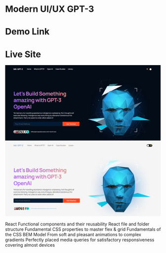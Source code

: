 <h1>Modern UI/UX GPT-3</h1>

<h1>Demo Link</h1>

<h1>Live Site</h1>

<img src="https://github.com/muzi-official/MA-GPT3/blob/master/darkMuz.PNG" />

<img src="https://github.com/muzi-official/MA-GPT3/blob/master/lightMuz.PNG" />



React Functional components and their reusability
React file and folder structure
Fundamental CSS properties to master flex & grid
Fundamentals of the CSS BEM Model
From soft and pleasant animations to complex gradients
Perfectly placed media queries for satisfactory responsiveness covering almost devices
